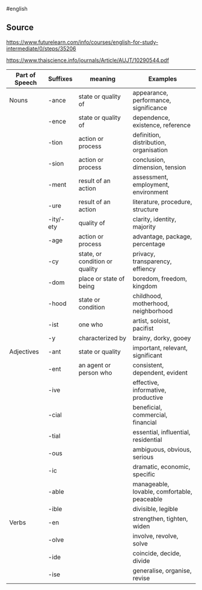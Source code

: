#english

## Source
https://www.futurelearn.com/info/courses/english-for-study-intermediate/0/steps/35206

https://www.thaiscience.info/journals/Article/AUJT/10290544.pdf


| Part of Speech | Suffixes  | meaning             | Examples                                    |
| -------------- | --------- | ------------------- | ------------------------------------------- |
| Nouns          | -ance     | state or quality of | appearance, performance, significance       |
|                | -ence     | state or quality of | dependence, existence, reference            |
|                | -tion     | action or process                    | definition, distribution, organisation      |
|                | -sion     | action or process                    | conclusion, dimension, tension              |
|                | -ment     | result of an action                    | assessment, employment, environment         |
|                | -ure      | result of an action                    | literature, procedure, structure            |
|                | -ity/-ety | quality of          | clarity, identity, majority                 |
|                | -age      | action or process                    | advantage, package, percentage              |
|                | -cy       | state, or condition or quality                    | privacy, transparency, effiency             |
|                | -dom      | place or state of being                    | boredom, freedom, kingdom                   |
|                | -hood     | state or condition  | childhood, motherhood, neighborhood         |
|                | -ist      | one who             | artist, soloist, pacifist                   |
|                | -y        | characterized by                    | brainy, dorky, gooey                                            |
| Adjectives     | -ant      | state or quality                    | important, relevant, significant            |
|                | -ent      | an agent or person who                    | consistent, dependent, evident              |
|                | -ive      |                     | effective, informative, productive          |
|                | -cial     |                     | beneficial, commercial, financial           |
|                | -tial     |                     | essential, influential, residential         |
|                | -ous      |                     | ambiguous, obvious, serious                 |
|                | -ic       |                     | dramatic, economic, specific                |
|                | -able     |                     | manageable, lovable, comfortable, peaceable |
|                | -ible     |                     | divisible, legible                          |
| Verbs          | -en       |                     | strengthen, tighten, widen                  |
|                | -olve     |                     | involve, revolve, solve                     |
|                | -ide      |                     | coincide, decide, divide                    |
|                | -ise      |                     | generalise, organise, revise                |